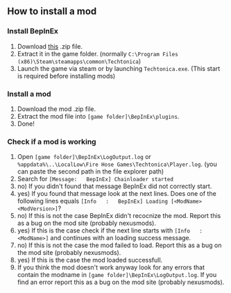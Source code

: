 ## How to install a mod

### Install BepInEx

1. Download [this](https://github.com/BepInEx/BepInEx/releases/download/v5.4.21/BepInEx_x64_5.4.21.0.zip) .zip file.
2. Extract it in the game folder. (normally `C:\Program Files (x86)\Steam\steamapps\common\Techtonica`)
3. Launch the game via steam or by launching `Techtonica.exe`. (This start is required before installing mods)

### Install a mod

1. Download the mod .zip file.
2. Extract the mod file into `[game folder]\BepInEx\plugins`.
3. Done!

### Check if a mod is working

1. Open `[game folder]\BepInEx\LogOutput.log` or `%appdata%\..\LocalLow\Fire Hose Games\Techtonica\Player.log`. (you can paste the second path in the file explorer path)
2. Search for `[Message:   BepInEx] Chainloader started`
3. no)  If you didn't found that message BepInEx did not correctly start.
3. yes) If you found that message look at the next lines. Does one of the following lines equals `[Info   :   BepInEx] Loading [<ModName> <ModVersion>]`?
4. no)  If this is not the case BepInEx didn't recocnize the mod. Report this as a bug on the mod site (probably nexusmods).
4. yes) If this is the case check if the next line starts with `[Info   :<ModName>]` and continues with an loading success message.
5. no)  If this is not the case the mod failed to load. Report this as a bug on the mod site (probably nexusmods).
5. yes) If this is the case the mod loaded successfull.
6. If you think the mod doesn't work anyway look for any errors that contain the modname in `[game folder]\BepInEx\LogOutput.log`. If you find an error report this as a bug on the mod site (probably nexusmods).
